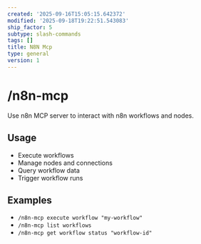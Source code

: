 ```yaml
---
created: '2025-09-16T15:05:15.642372'
modified: '2025-09-18T19:22:51.543083'
ship_factor: 5
subtype: slash-commands
tags: []
title: N8N Mcp
type: general
version: 1
---
```


# /n8n-mcp

Use n8n MCP server to interact with n8n workflows and nodes.

## Usage
- Execute workflows
- Manage nodes and connections
- Query workflow data
- Trigger workflow runs

## Examples
- `/n8n-mcp execute workflow "my-workflow"`
- `/n8n-mcp list workflows`
- `/n8n-mcp get workflow status "workflow-id"`